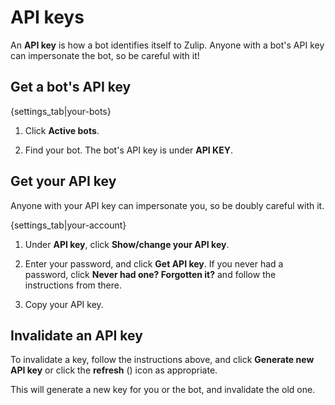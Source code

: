 # API keys

An **API key** is how a bot identifies itself to Zulip. Anyone with a
bot's API key can impersonate the bot, so be careful with it!

## Get a bot's API key

{settings_tab|your-bots}

1. Click **Active bots**.

1. Find your bot. The bot's API key is under **API KEY**.

## Get your API key

Anyone with your API key can impersonate you, so be doubly careful with it.

{settings_tab|your-account}

1. Under **API key**, click **Show/change your API key**.

1. Enter your password, and click **Get API key**. If you never had a
   password, click **Never had one? Forgotten it?** and follow the
   instructions from there.

1. Copy your API key.

## Invalidate an API key

To invalidate a key, follow the instructions above, and click
**Generate new API key** or click the **refresh**
(<i class="fa fa-refresh"></i>) icon as appropriate.

This will generate a new key for you or the bot, and invalidate the old one.
